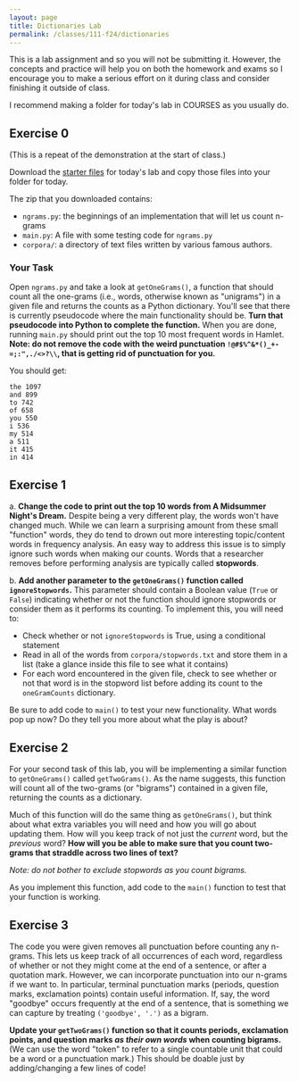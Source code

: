 ```yaml
---
layout: page
title: Dictionaries Lab
permalink: /classes/111-f24/dictionaries
---
```


This is a lab assignment and so you will not be submitting it.
However, the concepts and practice will help you on both the homework and exams so I encourage you to make a serious effort on it during class and consider finishing it outside of class.

I recommend making a folder for today's lab in COURSES as you usually do.

## Exercise 0
(This is a repeat of the demonstration at the start of class.)

Download the [starter files](/classes/111-f22/DictionaryLabStarterFiles.zip) for today's lab and copy those files into your folder for today.

The zip that you downloaded contains:

* `ngrams.py`: the beginnings of an implementation that will let us count n-grams
* `main.py`: A file with some testing code for `ngrams.py`
* `corpora/`: a directory of text files written by various famous authors.

### Your Task
Open `ngrams.py` and take a look at `getOneGrams()`, a function that should count all the one-grams (i.e., words, otherwise known as "unigrams") in a given file and returns the counts as a Python dictionary.
You'll see that there is currently pseudocode where the main functionality should be.
**Turn that pseudocode into Python to complete the function.**
When you are done, running `main.py` should print out the top 10 most frequent words in Hamlet. 
**Note: do not remove the code with the weird punctuation `!@#$%^&*()_+-=;:",./<>?\\`, that is getting rid of punctuation for you.**

You should get:
```
the 1097
and 899
to 742
of 658
you 550
i 536
my 514
a 511
it 415
in 414
```

## Exercise 1
a. **Change the code to print out the top 10 words from A Midsummer Night's Dream.** 
Despite being a very different play, the words won't have changed much. 
While we can learn a surprising amount from these small "function" words, they do tend to drown out more interesting topic/content words in frequency analysis.
An easy way to address this issue is to simply ignore such words when making our counts. Words that a researcher removes before performing analysis are typically called **stopwords**.

b. **Add another parameter to the `getOneGrams()` function called `ignoreStopwords`.**
This parameter should contain a Boolean value (`True` or `False`) indicating whether or not the function should ignore stopwords or consider them as it performs its counting. To implement this, you will need to:

* Check whether or not `ignoreStopwords` is True, using a conditional statement
* Read in all of the words from `corpora/stopwords.txt` and store them in a list (take a glance inside this file to see what it contains)
* For each word encountered in the given file, check to see whether or not that word is in the stopword list before adding its count to the `oneGramCounts` dictionary.

Be sure to add code to `main()` to test your new functionality. What words pop up now? Do they tell you more about what the play is about?

## Exercise 2
For your second task of this lab, you will be implementing a similar function to `getOneGrams()` called `getTwoGrams()`. 
As the name suggests, this function will count all of the two-grams (or "bigrams") contained in a given file, returning the counts as a dictionary.

Much of this function will do the same thing as `getOneGrams()`, but think about what extra variables you will need and how you will go about updating them. 
How will you keep track of not just the *current* word, but the *previous* word? 
**How will you be able to make sure that you count two-grams that straddle across two lines of text?**

*Note: do not bother to exclude stopwords as you count bigrams.*

As you implement this function, add code to the `main()` function to test that your function is working.

## Exercise 3
The code you were given removes all punctuation before counting any n-grams. This lets us keep track of all occurrences of each word, regardless of whether or not they might come at the end of a sentence, or after a quotation mark. However, we can incorporate punctuation into our n-grams if we want to. In particular, terminal punctuation marks (periods, question marks, exclamation points) contain useful information. If, say, the word "goodbye" occurs frequently at the end of a sentence, that is something we can capture by treating `('goodbye', '.')` as a bigram.

**Update your `getTwoGrams()` function so that it counts periods, exclamation points, and question marks *as their own words* when counting bigrams.** 
(We can use the word "token" to refer to a single countable unit that could be a word or a punctuation mark.) 
This should be doable just by adding/changing a few lines of code!